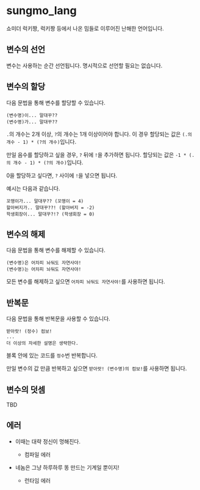 # sungmo_lang
쇼미더 럭키짱, 럭키짱 등에서 나온 밈들로 이루어진 난해한 언어입니다.

## 변수의 선언

변수는 사용하는 순간 선언됩니다. 명시적으로 선언할 필요는 없습니다.

## 변수의 할당

다음 문법을 통해 변수를 할당할 수 있습니다.

```
(변수명)이... 말대꾸??
(변수명)가... 말대꾸??
```

`.`의 개수는 2개 이상, `?`의 개수는 1개 이상이어야 합니다.
이 경우 할당되는 값은 `(.의 개수 - 1) * (?의 개수)`입니다.

만일 음수를 할당하고 싶을 경우, `?` 뒤에 `!`을 추가하면 됩니다.
할당되는 값은 `-1 * (.의 개수 - 1) * (?의 개수)`입니다.

0을 할당하고 싶다면, `?` 사이에 `!`을 넣으면 됩니다.

예시는 다음과 같습니다.

```
꼬맹이가... 말대꾸?? (꼬맹이 = 4)
할아버지가.. 말대꾸??! (할아버지 = -2)
학생회장이... 말대꾸?!? (학생회장 = 0)
```

## 변수의 해제

다음 문법을 통해 변수를 해제할 수 있습니다.

```
(변수명)은 어차피 놔둬도 자연사야!
(변수명)는 어차피 놔둬도 자연사야!
```

모든 변수를 해제하고 싶으면 `어차피 놔둬도 자연사야!`를 사용하면 됩니다.

## 반복문

다음 문법을 통해 반복문을 사용할 수 있습니다.

```
받아랏! (정수) 컴보!
...
더 이상의 자세한 설명은 생략한다.
```

블록 안에 있는 코드를 `정수`번 반복합니다.

만일 변수의 값 만큼 반복하고 싶으면 `받아랏! (변수명)의 컴보!`를 사용하면 됩니다.

## 변수의 덧셈
TBD

## 에러

* 이때는 대략 정신이 멍해진다.
   * 컴파일 에러

* 네놈은 그냥 하루하루 똥 만드는 기계일 뿐이지!
   * 런타임 에러

